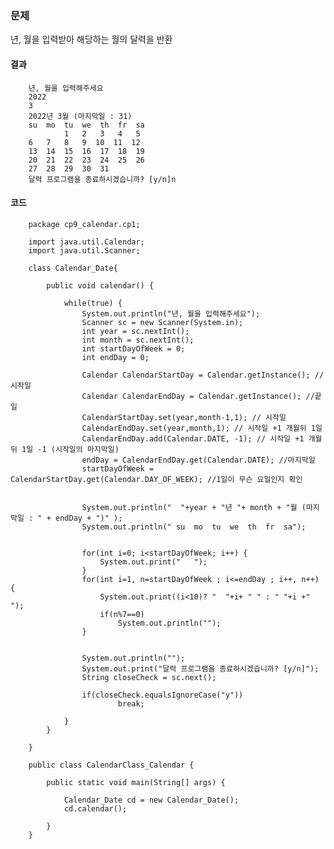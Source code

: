 ### 문제

년, 월을 입력받아 해당하는 월의 달력을 반환

#### 결과

        년, 월을 입력해주세요
        2022
        3
        2022년 3월 (마지막일 : 31)
        su  mo  tu  we  th  fr  sa
                1   2   3   4   5
        6   7   8   9  10  11  12
        13  14  15  16  17  18  19
        20  21  22  23  24  25  26
        27  28  29  30  31
        달력 프로그램을 종료하시겠습니까? [y/n]n

#### 코드

        package cp9_calendar.cp1;

        import java.util.Calendar;
        import java.util.Scanner;

        class Calendar_Date{

            public void calendar() {

                while(true) {
                    System.out.println("년, 월을 입력해주세요");
                    Scanner sc = new Scanner(System.in);
                    int year = sc.nextInt();
                    int month = sc.nextInt();
                    int startDayOfWeek = 0;
                    int endDay = 0;

                    Calendar CalendarStartDay = Calendar.getInstance(); //시작일
                    Calendar CalendarEndDay = Calendar.getInstance(); //끝일
                    CalendarStartDay.set(year,month-1,1); // 시작일
                    CalendarEndDay.set(year,month,1); // 시작일 +1 개월뒤 1일
                    CalendarEndDay.add(Calendar.DATE, -1); // 시작일 +1 개월뒤 1일 -1 (시작일의 마지막일)
                    endDay = CalendarEndDay.get(Calendar.DATE); //마지막일
                    startDayOfWeek = CalendarStartDay.get(Calendar.DAY_OF_WEEK); //1일이 무슨 요일인지 확인


                    System.out.println("  "+year + "년 "+ month + "월 (마지막일 : " + endDay + ")" );
                    System.out.println(" su  mo  tu  we  th  fr  sa");


                    for(int i=0; i<startDayOfWeek; i++) {
                        System.out.print("   ");
                    }
                    for(int i=1, n=startDayOfWeek ; i<=endDay ; i++, n++) {
                        System.out.print((i<10)? "  "+i+ " " : " "+i +" ");
                        if(n%7==0)
                            System.out.println("");
                    }


                    System.out.println("");
                    System.out.print("달력 프로그램을 종료하시겠습니까? [y/n]");
                    String closeCheck = sc.next();

                    if(closeCheck.equalsIgnoreCase("y"))
                            break;

                }
            }

        }

        public class CalendarClass_Calendar {

            public static void main(String[] args) {

                Calendar_Date cd = new Calendar_Date();
                cd.calendar();

            }
        }
